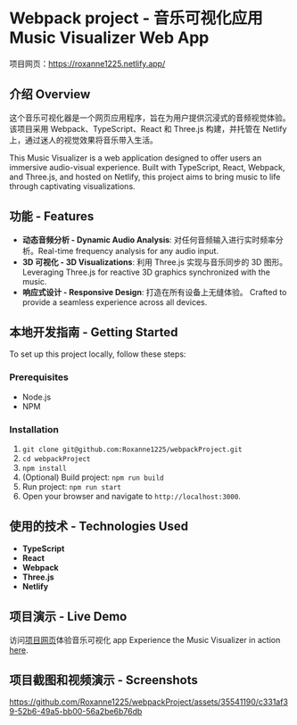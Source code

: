 # Webpack project - 音乐可视化应用 Music Visualizer Web App

项目网页：https://roxanne1225.netlify.app/

## 介绍 Overview

这个音乐可视化器是一个网页应用程序，旨在为用户提供沉浸式的音频视觉体验。该项目采用 Webpack、TypeScript、React 和 Three.js 构建，并托管在 Netlify 上，通过迷人的视觉效果将音乐带入生活。

This Music Visualizer is a web application designed to offer users an immersive audio-visual experience. Built with TypeScript, React, Webpack, and Three.js, and hosted on Netlify, this project aims to bring music to life through captivating visualizations.

## 功能 - Features

- **动态音频分析 - Dynamic Audio Analysis**:
  对任何音频输入进行实时频率分析。Real-time frequency analysis for any audio input.
- **3D 可视化 - 3D Visualizations**:
  利用 Three.js 实现与音乐同步的 3D 图形。Leveraging Three.js for reactive 3D graphics synchronized with the music.
- **响应式设计 - Responsive Design**:
  打造在所有设备上无缝体验。 Crafted to provide a seamless experience across all devices.

## 本地开发指南 - Getting Started

To set up this project locally, follow these steps:

### Prerequisites

- Node.js
- NPM

### Installation

1. `git clone git@github.com:Roxanne1225/webpackProject.git`
2. `cd webpackProject`
3. `npm install`
4. (Optional) Build project: `npm run build`
5. Run project: `npm run start`
6. Open your browser and navigate to `http://localhost:3000`.

## 使用的技术 - Technologies Used

- **TypeScript**
- **React**
- **Webpack**
- **Three.js**
- **Netlify**

## 项目演示 - Live Demo

访问[项目网页](https://roxanne1225.netlify.app/)体验音乐可视化 app
Experience the Music Visualizer in action [here](https://roxanne1225.netlify.app/).

## 项目截图和视频演示 - Screenshots
https://github.com/Roxanne1225/webpackProject/assets/35541190/c331af39-52b6-49a5-bb00-56a2be6b76db


